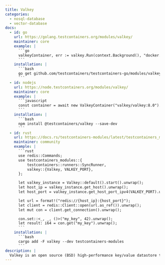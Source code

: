 ```yaml
---
title: Valkey
categories:
  - nosql-database
  - vector-database
docs:
  - id: go
    url: https://golang.testcontainers.org/modules/valkey/
    maintainer: core
    example: |
      ```go
      valkeyContainer, err := valkey.Run(context.Background(), "docker.io/valkey/valkey:7.2.5")
      ```
    installation: |
      ```bash
      go get github.com/testcontainers/testcontainers-go/modules/valkey
      ```
  - id: nodejs
    url: https://node.testcontainers.org/modules/valkey/
    maintainer: core
    example: |
      ```javascript
      const container = await new ValkeyContainer("valkey/valkey:8.0").start();
      ```
    installation: |
      ```bash
      npm install @testcontainers/valkey --save-dev
      ```
  - id: rust
    url: https://docs.rs/testcontainers-modules/latest/testcontainers_modules/valkey/struct.Valkey.html
    maintainer: community
    example: |
      ```rust
      use redis::Commands;
      use testcontainers_modules::{
          testcontainers::runners::SyncRunner,
          valkey::{Valkey, VALKEY_PORT},
      };

      let valkey_instance = Valkey::default().start().unwrap();
      let host_ip = valkey_instance.get_host().unwrap();
      let host_port = valkey_instance.get_host_port_ipv4(VALKEY_PORT).unwrap();

      let url = format!("redis://{host_ip}:{host_port}");
      let client = redis::Client::open(url.as_ref()).unwrap();
      let mut con = client.get_connection().unwrap();

      con.set::<_, _, ()>("my_key", 42).unwrap();
      let result: i64 = con.get("my_key").unwrap();
      ```
    installation: |
      ```bash
      cargo add -F valkey --dev testcontainers-modules
      ```
description: |
  Valkey is an open source (BSD) high-performance key/value datastore that supports a variety of workloads such as caching, message queues, and can act as a primary database. Valkey can run as either a standalone daemon or in a cluster, with options for replication and high availability.
---
```

